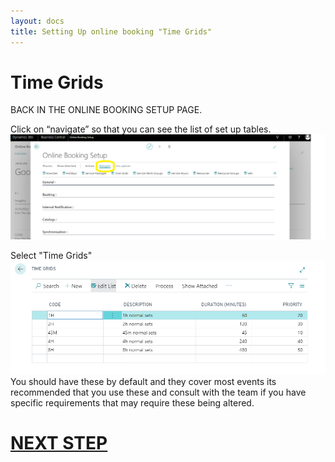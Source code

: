 ```yaml
---
layout: docs
title: Setting Up online booking "Time Grids"
---
```

# Time Grids
BACK IN THE ONLINE BOOKING SETUP PAGE.

Click on “navigate” so that you can see the list of set up tables.
![](media/garagehive-onlinebooking-5.png)

Select "Time Grids" 
![](media/garagehive-onlinebooking-21.png)
 You should have these by default and they cover most events its recommended that you use these and consult with the team if you have specific requirements that may require these being altered.

# [NEXT STEP](/docs/garagehive-onlinebooking-service-workgroups-and-service-hours.html)